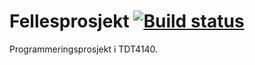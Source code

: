 # Fellesprosjekt [![Build status](https://ci.frigg.io/badges/Fellesprosjekt-27/fellesprosjekt/)](https://ci.frigg.io/Fellesprosjekt-27/fellesprosjekt/last/)
Programmeringsprosjekt i TDT4140.
